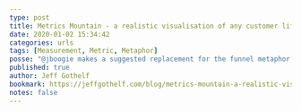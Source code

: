 ```yaml
---
type: post
title: Metrics Mountain - a realistic visualisation of any customer lifecycle metrics
date: 2020-01-02 15:34:42
categories: urls
tags: [Measurement, Metric, Metaphor]
posse: "@jboogie makes a suggested replacement for the funnel metaphor. Introducing the Metrics Mountain."
published: true
author: Jeff Gothelf
bookmark: https://jeffgothelf.com/blog/metrics-mountain-a-realistic-visualisation-of-any-customer-lifecycle-metrics/
notes: false
---
```

